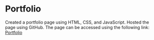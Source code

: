 # Portfolio

Created a portfolio page using HTML, CSS, and JavaScript. Hosted the page using GitHub. The page can be accessed using the following link: [Portfolio](https://n1sarga.github.io/portfolio/)
